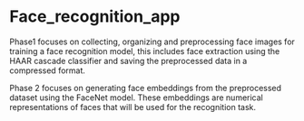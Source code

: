 # Face_recognition_app
Phase1 focuses on collecting, organizing and preprocessing face images for training a face recognition model, this includes face extraction using the HAAR cascade classifier and saving the preprocessed data in a compressed format.

Phase 2 focuses on generating face embeddings from the preprocessed dataset using the FaceNet model. These embeddings are numerical representations of faces that will be used for the recognition task.
